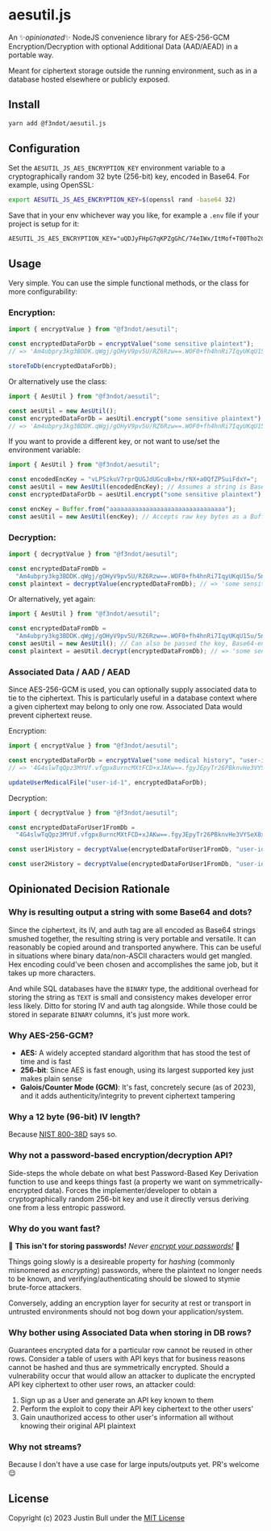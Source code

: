 # aesutil.js

An ✨*opinionated*✨ NodeJS convenience library for AES-256-GCM Encryption/Decryption with optional Additional Data (AAD/AEAD) in a portable way.

Meant for ciphertext storage outside the running environment, such as in a database hosted elsewhere or publicly exposed.

## Install

```bash
yarn add @f3ndot/aesutil.js
```

## Configuration

Set the `AESUTIL_JS_AES_ENCRYPTION_KEY` environment variable to a cryptographically random 32 byte (256-bit) key, encoded in Base64. For example, using OpenSSL:

```bash
export AESUTIL_JS_AES_ENCRYPTION_KEY=$(openssl rand -base64 32)
```

Save that in your env whichever way you like, for example a `.env` file if your project is setup for it:

```
AESUTIL_JS_AES_ENCRYPTION_KEY="uQDJyFHpG7qKPZgGhC/74eIWx/ItMof+T00Tho2Cam8="
```

## Usage

Very simple. You can use the simple functional methods, or the class for more configurability:

### Encryption:

```ts
import { encryptValue } from "@f3ndot/aesutil";

const encryptedDataForDb = encryptValue("some sensitive plaintext");
// => 'Am4ubpry3kg3BDDK.qWgj/gOHyV9pv5U/RZ6Rzw==.WOF0+fh4hnRi7IqyUKqU15u/5nyPspvX'

storeToDb(encryptedDataForDb);
```

Or alternatively use the class:

```ts
import { AesUtil } from "@f3ndot/aesutil";

const aesUtil = new AesUtil();
const encryptedDataForDb = aesUtil.encrypt("some sensitive plaintext");
// => 'Am4ubpry3kg3BDDK.qWgj/gOHyV9pv5U/RZ6Rzw==.WOF0+fh4hnRi7IqyUKqU15u/5nyPspvX'
```

If you want to provide a different key, or not want to use/set the environment variable:

```ts
import { AesUtil } from "@f3ndot/aesutil";

const encodedEncKey = "vLPSzkuV7rprQUGJdUGcuB+bx/rNX+a0QfZPSuiFdxY=";
const aesUtil = new AesUtil(encodedEncKey); // Assumes a string is Base64-encoded key
const encryptedDataForDb = aesUtil.encrypt("some sensitive plaintext");

const encKey = Buffer.from("aaaaaaaaaaaaaaaaaaaaaaaaaaaaaaaa");
const aesUtil = new AesUtil(encKey); // Accepts raw key bytes as a Buffer
```

### Decryption:

```ts
import { decryptValue } from "@f3ndot/aesutil";

const encryptedDataFromDb =
  "Am4ubpry3kg3BDDK.qWgj/gOHyV9pv5U/RZ6Rzw==.WOF0+fh4hnRi7IqyUKqU15u/5nyPspvX";
const plaintext = decryptValue(encryptedDataFromDb); // => 'some sensitive plaintext'
```

Or alternatively, yet again:

```ts
import { AesUtil } from "@f3ndot/aesutil";

const encryptedDataFromDb =
  "Am4ubpry3kg3BDDK.qWgj/gOHyV9pv5U/RZ6Rzw==.WOF0+fh4hnRi7IqyUKqU15u/5nyPspvX";
const aesUtil = new AesUtil(); // Can also be passed the key, Base64-encoded or not
const plaintext = aesUtil.decrypt(encryptedDataFromDb); // => 'some sensitive plaintext'
```

### Associated Data / AAD / AEAD

Since AES-256-GCM is used, you can optionally supply associated data to tie to the ciphertext. This is particularly useful in a database context where a given ciphertext may belong to only one row. Associated Data would prevent ciphertext reuse.

Encryption:

```ts
import { encryptValue } from "@f3ndot/aesutil";

const encryptedDataForDb = encryptValue("some medical history", "user-id-1");
// => '4G4slwTqQpz3MYUf.vfgpx8urncMXtFCD+xJAKw==.fgyJEpyTr26PBknvHe3VYSeX8xM='

updateUserMedicalFile("user-id-1", encryptedDataForDb);
```

Decryption:

```ts
import { decryptValue } from "@f3ndot/aesutil";

const encryptedDataForUser1FromDb =
  "4G4slwTqQpz3MYUf.vfgpx8urncMXtFCD+xJAKw==.fgyJEpyTr26PBknvHe3VYSeX8xM=";

const user1History = decryptValue(encryptedDataForUser1FromDb, "user-id-1"); // => 'some medical history'

const user2History = decryptValue(encryptedDataForUser1FromDb, "user-id-2"); // => Throws an error
```

## Opinionated Decision Rationale

### Why is resulting output a string with some Base64 and dots?

Since the ciphertext, its IV, and auth tag are all encoded as Base64 strings smushed together, the resulting string is very portable and versatile. It can reasonably be copied around and transported anywhere. This can be useful in situations where binary data/non-ASCII characters would get mangled. Hex encoding could've been chosen and accomplishes the same job, but it takes up more characters.

And while SQL databases have the `BINARY` type, the additional overhead for storing the string as `TEXT` is small and consistency makes developer error less likely. Ditto for storing IV and auth tag alongside. While those could be stored in separate `BINARY` columns, it's just more work.

### Why AES-256-GCM?

- **AES:** A widely accepted standard algorithm that has stood the test of time and is fast
- **256-bit**: Since AES is fast enough, using its largest supported key just makes plain sense
- **Galois/Counter Mode (GCM)**: It's fast, concretely secure (as of 2023), and it adds authenticity/integrity to prevent ciphertext tampering

### Why a 12 byte (96-bit) IV length?

Because [NIST 800-38D](https://nvlpubs.nist.gov/nistpubs/Legacy/SP/nistspecialpublication800-38d.pdf) says so.

### Why not a password-based encryption/decryption API?

Side-steps the whole debate on what best Password-Based Key Derivation function to use and keeps things fast (a property we want on symmetrically-encrypted data). Forces the implementer/developer to obtain a cryptographically random 256-bit key and use it directly versus deriving one from a less entropic password.

### Why do you want fast?

🚫 **This isn't for storing passwords!** _Never [encrypt your passwords!](https://cheatsheetseries.owasp.org/cheatsheets/Password_Storage_Cheat_Sheet.html#hashing-vs-encryption)_ 🚫

Things going slowly is a desireable property for _hashing_ (commonly misnomered as _encrypting_) passwords, where the plaintext no longer needs to be known, and verifying/authenticating should be slowed to stymie brute-force attackers.

Conversely, adding an encryption layer for security at rest or transport in untrusted environments should not bog down your application/system.

### Why bother using Associated Data when storing in DB rows?

Guarantees encrypted data for a particular row cannot be reused in other rows. Consider a table of users with API keys that for business reasons cannot be hashed and thus are symmetrically encrypted. Should a vulnerability occur that would allow an attacker to duplicate the encrypted API key ciphertext to other user rows, an attacker could:

1. Sign up as a User and generate an API key known to them
2. Perform the exploit to copy their API key ciphertext to the other users'
3. Gain unauthorized access to other user's information all without knowing their original API plaintext

### Why not streams?

Because I don't have a use case for large inputs/outputs yet. PR's welcome 😌

## License

Copyright (c) 2023 Justin Bull under the [MIT License](./LICENSE)
